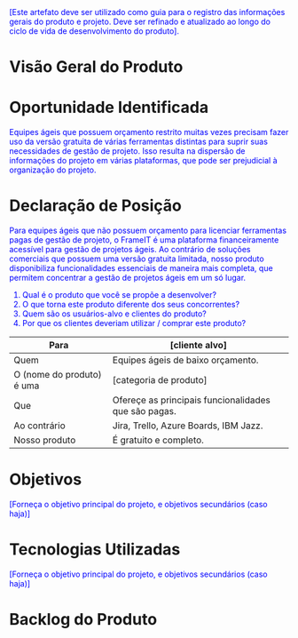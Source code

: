 <span style="color:blue">
[Este artefato deve ser utilizado como guia para o registro das informações gerais do produto e projeto. Deve
ser refinado e atualizado ao longo do ciclo de vida de desenvolvimento do produto].
</span>

# Visão Geral do Produto
# Oportunidade Identificada
<span style="color:blue">
Equipes ágeis que possuem orçamento restrito muitas vezes precisam fazer uso da versão gratuita de várias ferramentas distintas para suprir suas necessidades de gestão de projeto. Isso resulta na dispersão de informações do projeto em várias plataformas, que pode ser prejudicial à organização do projeto.
</span>

# Declaração de Posição
<span style="color:blue">
Para equipes ágeis que não possuem orçamento para licenciar ferramentas pagas de gestão de projeto, o FrameIT é uma plataforma financeiramente acessível para gestão de projetos ágeis. Ao contrário de soluções comerciais que possuem uma versão gratuita limitada, nosso produto disponibiliza funcionalidades essenciais de maneira mais completa, que permitem concentrar a gestão de projetos ágeis em um só lugar.

1. Qual é o produto que você se propõe a desenvolver?
2. O que torna este produto diferente dos seus concorrentes?
3. Quem são os usuários-alvo e clientes do produto?
4. Por que os clientes deveriam utilizar / comprar este produto?

| Para                     | [cliente alvo]                                           |
|--------------------------|----------------------------------------------------------|
| Quem                     | Equipes ágeis de baixo orçamento.              |
| O (nome do produto) é uma| [categoria de produto]                                    |
| Que                      | Ofereçe as principais funcionalidades que são pagas. |
| Ao contrário             | Jira, Trello, Azure Boards, IBM Jazz.                        |
| Nosso produto            | É gratuito e completo.                    |
</span>

# Objetivos
<span style="color:blue">
[Forneça o objetivo principal do projeto, e objetivos secundários (caso haja)]
</span>

# Tecnologias Utilizadas
<span style="color:blue">
[Forneça o objetivo principal do projeto, e objetivos secundários (caso haja)]
</span>

# Backlog do Produto
<span style="color:blue">
</span>
